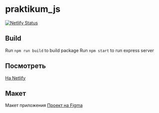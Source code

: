 # praktikum_js

[![Netlify Status](https://api.netlify.com/api/v1/badges/69f4f292-8de5-4061-8881-b34b21983078/deploy-status)](https://app.netlify.com/sites/eptitsyn-ya-praktikum-js/deploys)

## Build

Run `npm run build` to build package
Run `npm start` to run express server

## Посмотреть

[На Netlify](https://sprint-2--eptitsyn-ya-praktikum-js.netlify.app/)

## Макет

Макет приложения
[Проект на Figma](https://www.figma.com/file/NNJuLK7MfGXY4XBj5CrS3z/yandex.praktikum.middle.messenger)
